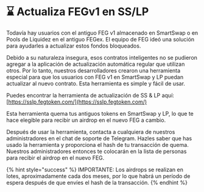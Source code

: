 # ⌛ Actualiza FEGv1 en SS/LP

Todavía hay usuarios con el antiguo FEG v1 almacenado en SmartSwap o en Pools de Liquidez en el antiguo FEGex. El equipo de FEG ideó una solución para ayudarles a actualizar estos fondos bloqueados.

Debido a su naturaleza insegura, esos contratos inteligentes no se pudieron agregar a la aplicación de actualización automática regular que utilizan otros. Por lo tanto, nuestros desarrolladores crearon una herramienta especial para que los usuarios con FEG v1 en SmartSwap y LP puedan actualizar al nuevo contrato. Esta herramienta es simple y fácil de usar.

Puedes encontrar la herramienta de actualización de SS & LP aquí: [https://sslp.fegtoken.com/](https://sslp.fegtoken.com/)

Esta herramienta quema tus antiguos tokens en SmartSwap y LP, lo que te hace elegible para recibir un airdrop en el nuevo FEG a cambio.

Después de usar la herramienta, contacta a cualquiera de nuestros administradores en el chat de soporte de Telegram. Hazles saber que has usado la herramienta y proporciona el hash de tu transacción de quema. Nuestros administradores entonces te colocarán en la lista de personas para recibir el airdrop en el nuevo FEG.

{% hint style="success" %}
IMPORTANTE: Los airdrops se realizan en lotes, aproximadamente cada dos meses, por lo que habrá un período de espera después de que envíes el hash de la transacción.
{% endhint %}